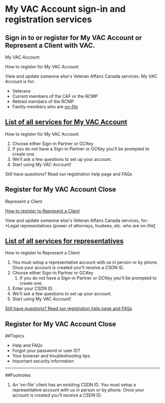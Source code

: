 <!--h1-->
# My VAC Account sign-in and registration services
<!--lead-->
Sign in to or register for My VAC Account or Represent a Client with VAC.
---
<!--individual account well-->
 <!--call to action btn-->
 My VAC Account
 <!--link to registration help overlay for My VAC Account-->
 How to register for My VAC Account

  <!-- individual account well info -->
 View and update someone else's Veteran Affairs Canada services. My VAC Account is for:
* Veterans
* Current members of the CAF or the RCMP
* Retired members of the RCMP
* Family members who are [on-file](#footnotes)
<!-- link to detailed page-->
[List of all services for My VAC Account]()
---
<!-- Registration Help overlay individuals -->
How to register for My VAC Account
1. Choose either Sign-in Partner or GCKey
  1. If you do not have a Sign-in Partner or GCKey you'll be prompted to create one.
3. We'll ask a few questions to set up your account.
4. Start using My VAC Account!

Still have questions? Read our registration help page and FAQs

Register for My VAC Account
Close
---
<!--representative account well-->
 <!--call to action btn-->
 Represent a Client
 <!--link to registration help overlay for representatives-->
 [How to register to Represent a Client](#overlay)

 <!-- representatives account well info -->
View and update someone else's Veteran Affairs Canada services, for:
*Legal representatives (power of attorneys, trustees, etc. who are on-file[1](footnote1)
<!-- link to detailed page-->
[List of all services for representatives]()
---
<!-- Registration Help overlay individuals -->
How to register to Represent a Client
1. You must setup a representative account with us in person or by phone. Once your account is created you'll receive a CSDN ID.
2. Choose either Sign-in Partner or GCKey
   1. If you do not have a Sign-in Partner or GCKey you'll be prompted to create one.
3. Enter your CSDN ID.
4. We'll ask a few questions to set up your account.
5. Start using My VAC Account!

[Still have questions? Read our registration help page and FAQs]()

Register for My VAC Account
Close
---
##Topics
* Help and FAQs
* Forgot your password or user ID?
* Your browser and troubleshooting tips
* Important security information
---
##Footnotes
1. An 'on-file' client has an exisiting CSDN ID. You must setup a representative account with us in person or by phone. Once your account is created you'll receive a CSDN ID.
